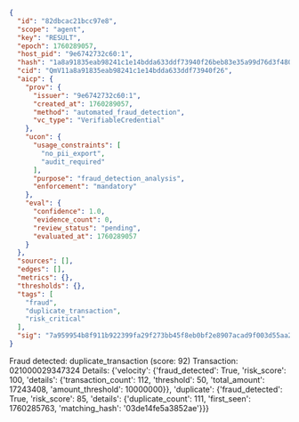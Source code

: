 ```json
{
  "id": "82dbcac21bcc97e8",
  "scope": "agent",
  "key": "RESULT",
  "epoch": 1760289057,
  "host_pid": "9e6742732c60:1",
  "hash": "1a8a91835eab98241c1e14bdda633ddf73940f26beb83e35a99d76d3f4804872",
  "cid": "QmV11a8a91835eab98241c1e14bdda633ddf73940f26",
  "aicp": {
    "prov": {
      "issuer": "9e6742732c60:1",
      "created_at": 1760289057,
      "method": "automated_fraud_detection",
      "vc_type": "VerifiableCredential"
    },
    "ucon": {
      "usage_constraints": [
        "no_pii_export",
        "audit_required"
      ],
      "purpose": "fraud_detection_analysis",
      "enforcement": "mandatory"
    },
    "eval": {
      "confidence": 1.0,
      "evidence_count": 0,
      "review_status": "pending",
      "evaluated_at": 1760289057
    }
  },
  "sources": [],
  "edges": [],
  "metrics": {},
  "thresholds": {},
  "tags": [
    "fraud",
    "duplicate_transaction",
    "risk_critical"
  ],
  "sig": "7a959954b8f911b922399fa29f273bb45f8eb0bf2e8907acad9f003d55aa2302"
}
```

Fraud detected: duplicate_transaction (score: 92)
Transaction: 021000029347324
Details: {'velocity': {'fraud_detected': True, 'risk_score': 100, 'details': {'transaction_count': 112, 'threshold': 50, 'total_amount': 17243408, 'amount_threshold': 10000000}}, 'duplicate': {'fraud_detected': True, 'risk_score': 85, 'details': {'duplicate_count': 111, 'first_seen': 1760285763, 'matching_hash': '03de14fe5a3852ae'}}}